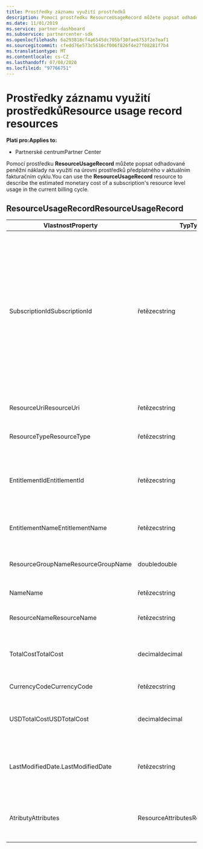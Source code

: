 ```yaml
---
title: Prostředky záznamu využití prostředků
description: Pomocí prostředku ResourceUsageRecord můžete popsat odhadované peněžní náklady na využití na úrovni prostředků předplatného v aktuálním fakturačním cyklu.
ms.date: 11/01/2019
ms.service: partner-dashboard
ms.subservice: partnercenter-sdk
ms.openlocfilehash: 6a293818cf4a6545dc705bf30fae6753f2e7eaf1
ms.sourcegitcommit: cfedd76e573c5616cf006f826f4e27f08281f7b4
ms.translationtype: MT
ms.contentlocale: cs-CZ
ms.lasthandoff: 07/08/2020
ms.locfileid: "97766751"
---
```

# <a name="resource-usage-record-resources"></a><span data-ttu-id="285ef-103">Prostředky záznamu využití prostředků</span><span class="sxs-lookup"><span data-stu-id="285ef-103">Resource usage record resources</span></span>

<span data-ttu-id="285ef-104">**Platí pro:**</span><span class="sxs-lookup"><span data-stu-id="285ef-104">**Applies to:**</span></span>

- <span data-ttu-id="285ef-105">Partnerské centrum</span><span class="sxs-lookup"><span data-stu-id="285ef-105">Partner Center</span></span>

<span data-ttu-id="285ef-106">Pomocí prostředku **ResourceUsageRecord** můžete popsat odhadované peněžní náklady na využití na úrovni prostředků předplatného v aktuálním fakturačním cyklu.</span><span class="sxs-lookup"><span data-stu-id="285ef-106">You can use the **ResourceUsageRecord** resource to describe the estimated monetary cost of a subscription's resource level usage in the current billing cycle.</span></span>

## <a name="resourceusagerecord"></a><span data-ttu-id="285ef-107">ResourceUsageRecord</span><span class="sxs-lookup"><span data-stu-id="285ef-107">ResourceUsageRecord</span></span>

| <span data-ttu-id="285ef-108">Vlastnost</span><span class="sxs-lookup"><span data-stu-id="285ef-108">Property</span></span>         | <span data-ttu-id="285ef-109">Typ</span><span class="sxs-lookup"><span data-stu-id="285ef-109">Type</span></span>               | <span data-ttu-id="285ef-110">Description</span><span class="sxs-lookup"><span data-stu-id="285ef-110">Description</span></span>                                                                                   |
|------------------|--------------------|-----------------------------------------------------------------------------------------------|
| <span data-ttu-id="285ef-111">SubscriptionId</span><span class="sxs-lookup"><span data-stu-id="285ef-111">SubscriptionId</span></span>           | <span data-ttu-id="285ef-112">řetězec</span><span class="sxs-lookup"><span data-stu-id="285ef-112">string</span></span>             | <span data-ttu-id="285ef-113">Získá nebo nastaví identifikátor předplatného.</span><span class="sxs-lookup"><span data-stu-id="285ef-113">Gets or sets the subscription identifier.</span></span> <span data-ttu-id="285ef-114">Pro předplatná Microsoft Azure (MS-AZR-0145P) je tato hodnota identifikátorem předplatného pro obchod.</span><span class="sxs-lookup"><span data-stu-id="285ef-114">For Microsoft Azure (MS-AZR-0145P) subscriptions, this value is the commerce subscription identifier.</span></span> <span data-ttu-id="285ef-115">V případě plánů Azure je tato hodnota identifikátor plánu Azure).</span><span class="sxs-lookup"><span data-stu-id="285ef-115">For Azure plans, this value is the Azure plan identifier).</span></span>                  |
| <span data-ttu-id="285ef-116">ResourceUri</span><span class="sxs-lookup"><span data-stu-id="285ef-116">ResourceUri</span></span>  | <span data-ttu-id="285ef-117">řetězec</span><span class="sxs-lookup"><span data-stu-id="285ef-117">string</span></span>             | <span data-ttu-id="285ef-118">Získá nebo nastaví identifikátor URI prostředku.</span><span class="sxs-lookup"><span data-stu-id="285ef-118">Gets or sets the resource URI."</span></span>                                                        |
| <span data-ttu-id="285ef-119">ResourceType</span><span class="sxs-lookup"><span data-stu-id="285ef-119">ResourceType</span></span>          | <span data-ttu-id="285ef-120">řetězec</span><span class="sxs-lookup"><span data-stu-id="285ef-120">string</span></span>             | <span data-ttu-id="285ef-121">Získá nebo nastaví typ prostředku.</span><span class="sxs-lookup"><span data-stu-id="285ef-121">Gets or sets the resource type.</span></span>                                       |
| <span data-ttu-id="285ef-122">EntitlementId</span><span class="sxs-lookup"><span data-stu-id="285ef-122">EntitlementId</span></span>               | <span data-ttu-id="285ef-123">řetězec</span><span class="sxs-lookup"><span data-stu-id="285ef-123">string</span></span>             | <span data-ttu-id="285ef-124">Získá nebo nastaví identifikátor nároku (identifikátor předplatného Azure).</span><span class="sxs-lookup"><span data-stu-id="285ef-124">Gets or sets the entitlement identifier (the Azure subscription identifier).</span></span>                                                 |
| <span data-ttu-id="285ef-125">EntitlementName</span><span class="sxs-lookup"><span data-stu-id="285ef-125">EntitlementName</span></span>             | <span data-ttu-id="285ef-126">řetězec</span><span class="sxs-lookup"><span data-stu-id="285ef-126">string</span></span>             | <span data-ttu-id="285ef-127">Získá nebo nastaví název nároku.</span><span class="sxs-lookup"><span data-stu-id="285ef-127">Gets or sets the entitlement name.</span></span>                                                     |
| <span data-ttu-id="285ef-128">ResourceGroupName</span><span class="sxs-lookup"><span data-stu-id="285ef-128">ResourceGroupName</span></span>        | <span data-ttu-id="285ef-129">double</span><span class="sxs-lookup"><span data-stu-id="285ef-129">double</span></span>             | <span data-ttu-id="285ef-130">Získá nebo nastaví název skupiny prostředků.</span><span class="sxs-lookup"><span data-stu-id="285ef-130">Gets or sets the resource group name.</span></span>   |
| <span data-ttu-id="285ef-131">Name</span><span class="sxs-lookup"><span data-stu-id="285ef-131">Name</span></span>   | <span data-ttu-id="285ef-132">řetězec</span><span class="sxs-lookup"><span data-stu-id="285ef-132">string</span></span>             | <span data-ttu-id="285ef-133">Název prostředku.</span><span class="sxs-lookup"><span data-stu-id="285ef-133">The name of the resource.</span></span> |
| <span data-ttu-id="285ef-134">ResourceName</span><span class="sxs-lookup"><span data-stu-id="285ef-134">ResourceName</span></span>   | <span data-ttu-id="285ef-135">řetězec</span><span class="sxs-lookup"><span data-stu-id="285ef-135">string</span></span>             | <span data-ttu-id="285ef-136">Získá nebo nastaví název prostředku.</span><span class="sxs-lookup"><span data-stu-id="285ef-136">Gets or sets the name of the resource.</span></span> |
| <span data-ttu-id="285ef-137">TotalCost</span><span class="sxs-lookup"><span data-stu-id="285ef-137">TotalCost</span></span>   | <span data-ttu-id="285ef-138">decimal</span><span class="sxs-lookup"><span data-stu-id="285ef-138">decimal</span></span>             | <span data-ttu-id="285ef-139">Získá nebo nastaví odhadované celkové využití nákladů.</span><span class="sxs-lookup"><span data-stu-id="285ef-139">Gets or sets the estimated total cost usage.</span></span> |
| <span data-ttu-id="285ef-140">CurrencyCode</span><span class="sxs-lookup"><span data-stu-id="285ef-140">CurrencyCode</span></span>   | <span data-ttu-id="285ef-141">řetězec</span><span class="sxs-lookup"><span data-stu-id="285ef-141">string</span></span>             | <span data-ttu-id="285ef-142">Získá nebo nastaví kód měny.</span><span class="sxs-lookup"><span data-stu-id="285ef-142">Gets or sets the currency code.</span></span>                                          |
| <span data-ttu-id="285ef-143">USDTotalCost</span><span class="sxs-lookup"><span data-stu-id="285ef-143">USDTotalCost</span></span>   | <span data-ttu-id="285ef-144">decimal</span><span class="sxs-lookup"><span data-stu-id="285ef-144">decimal</span></span>             | <span data-ttu-id="285ef-145">Získá nebo nastaví odhadované celkové náklady v USD.</span><span class="sxs-lookup"><span data-stu-id="285ef-145">Gets or sets the estimated total cost in USD.</span></span>                                         |
| <span data-ttu-id="285ef-146">LastModifiedDate.</span><span class="sxs-lookup"><span data-stu-id="285ef-146">LastModifiedDate</span></span> | <span data-ttu-id="285ef-147">řetězec</span><span class="sxs-lookup"><span data-stu-id="285ef-147">string</span></span>             | <span data-ttu-id="285ef-148">Den (ve formátu data a času), kdy se tento záznam naposledy změnil</span><span class="sxs-lookup"><span data-stu-id="285ef-148">The day (in date-time format) that this record was last modified.</span></span>                             |
| <span data-ttu-id="285ef-149">Atributy</span><span class="sxs-lookup"><span data-stu-id="285ef-149">Attributes</span></span>       | <span data-ttu-id="285ef-150">ResourceAttributes</span><span class="sxs-lookup"><span data-stu-id="285ef-150">ResourceAttributes</span></span> | <span data-ttu-id="285ef-151">Atributy metadat odpovídající prostředku.</span><span class="sxs-lookup"><span data-stu-id="285ef-151">The metadata attributes corresponding to the resource.</span></span>                                        |                                           |
